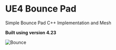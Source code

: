 # UE4 Bounce Pad
Simple Bounce Pad C++ Implementation and Mesh

**Built using version 4.23**

![Bounce](https://user-images.githubusercontent.com/5377888/65560889-5b8cc880-df0e-11e9-8d23-55dedda131ca.PNG)
